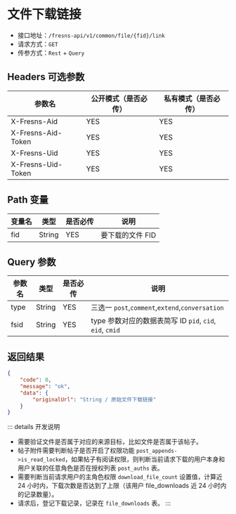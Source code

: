 # 文件下载链接

- 接口地址：`/fresns-api/v1/common/file/{fid}/link`
- 请求方式：`GET`
- 传参方式：`Rest` + `Query`

## Headers 可选参数

| 参数名 | 公开模式（是否必传） | 私有模式（是否必传） |
| --- | --- | --- |
| X-Fresns-Aid | YES | YES |
| X-Fresns-Aid-Token | YES | YES |
| X-Fresns-Uid | YES | YES |
| X-Fresns-Uid-Token | YES | YES |

## Path 变量

| 变量名 | 类型 | 是否必传 | 说明 |
| --- | --- | --- | --- |
| fid | String | YES | 要下载的文件 FID |

## Query 参数

| 参数名 | 类型 | 是否必传 | 说明 |
| --- | --- | --- | --- |
| type | String | YES | 三选一 `post`,`comment`,`extend`,`conversation` |
| fsid | String | YES | type 参数对应的数据表简写 ID `pid`, `cid`, `eid`, `cmid` |

## 返回结果

```json
{
    "code": 0,
    "message": "ok",
    "data": {
        "originalUrl": "String / 原始文件下载链接"
    }
}
```

::: details 开发说明
- 需要验证文件是否属于对应的来源目标，比如文件是否属于该帖子。
- 帖子附件需要判断帖子是否开启了权限功能 `post_appends->is_read_locked`，如果帖子有阅读权限，则判断当前请求下载的用户本身和用户关联的任意角色是否在授权列表 `post_auths` 表。
- 需要判断当前请求用户的主角色权限 `download_file_count` 设置值，计算近 24 小时内，下载次数是否达到了上限（该用户 file_downloads 近 24 小时内的记录数量）。
- 请求后，登记下载记录，记录在 `file_downloads` 表。
:::